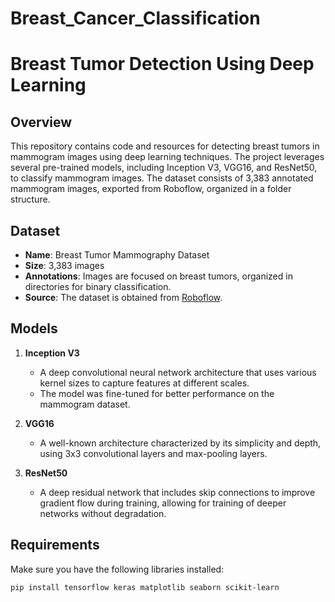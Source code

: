 # Breast_Cancer_Classification
# Breast Tumor Detection Using Deep Learning

## Overview

This repository contains code and resources for detecting breast tumors in mammogram images using deep learning techniques. The project leverages several pre-trained models, including Inception V3, VGG16, and ResNet50, to classify mammogram images. The dataset consists of 3,383 annotated mammogram images, exported from Roboflow, organized in a folder structure.

## Dataset

- **Name**: Breast Tumor Mammography Dataset
- **Size**: 3,383 images
- **Annotations**: Images are focused on breast tumors, organized in directories for binary classification.
- **Source**: The dataset is obtained from [Roboflow](https://roboflow.com).

## Models

1. **Inception V3**
   - A deep convolutional neural network architecture that uses various kernel sizes to capture features at different scales.
   - The model was fine-tuned for better performance on the mammogram dataset.

2. **VGG16**
   - A well-known architecture characterized by its simplicity and depth, using 3x3 convolutional layers and max-pooling layers.

3. **ResNet50**
   - A deep residual network that includes skip connections to improve gradient flow during training, allowing for training of deeper networks without degradation.

## Requirements

Make sure you have the following libraries installed:

```bash
pip install tensorflow keras matplotlib seaborn scikit-learn
